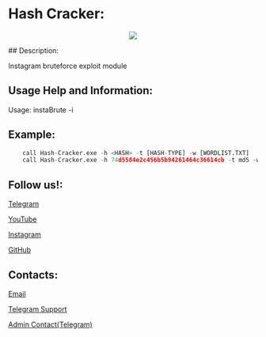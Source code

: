 # Hash Cracker:
<p align="center"><img src="http://s8.picofile.com/file/8343509876/Hash_Cracker.png"</img></p>
## Description:

Instagram bruteforce exploit module


## Usage Help and Information:

Usage: instaBrute -i

## Example:

```python
	call Hash-Cracker.exe -h <HASH> -t [HASH-TYPE] -w [WORDLIST.TXT]
	call Hash-Cracker.exe -h 74d5584e2c456b5b94261464c36614cb -t md5 -w wordlist.txt
```


## Follow us!:

[Telegram](https://Telegram.me/The404Hacking)

[YouTube](https://www.youtube.com/channel/UCNk5YxAKwrJI18ISH9hLONw/videos)

[Instagram](https://instagram.com/The404Hacking)

[GitHub](http://github.com/The404Hacking)

## Contacts:

[Email](mailto:The404Hacking.Team@Gmail.Com)

[Telegram Support](https://t.me/The404Hacking_Bot)

[Admin Contact(Telegram)](https://t.me/MrHiddenRoBot)
